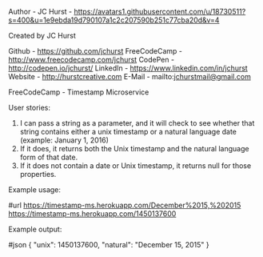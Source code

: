 Author - JC Hurst - https://avatars1.githubusercontent.com/u/18730511?s=400&u=1e9ebda19d790107a1c2c207590b251c77cba20d&v=4

Created by JC Hurst

Github - https://github.com/jchurst
FreeCodeCamp - http://www.freecodecamp.com/jchurst
CodePen - http://codepen.io/jchurst/
LinkedIn - https://www.linkedin.com/in/jchurst
Website - http://hurstcreative.com
E-Mail - mailto:jchurstmail@gmail.com

FreeCodeCamp - Timestamp Microservice

User stories:

1. I can pass a string as a parameter, and it will check to see whether that string contains either a unix timestamp or a natural language date (example: January 1, 2016)
2. If it does, it returns both the Unix timestamp and the natural language form of that date.
3. If it does not contain a date or Unix timestamp, it returns null for those properties.

Example usage:

#url
https://timestamp-ms.herokuapp.com/December%2015,%202015
https://timestamp-ms.herokuapp.com/1450137600

Example output:

#json
{ "unix": 1450137600, "natural": "December 15, 2015" }